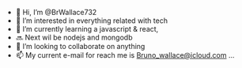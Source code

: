 - 👋 Hi, I’m @BrWallace732
- 👀 I’m interested in everything related with tech
- 🌱 I’m currently learning a javascript & react, 
- 🔜 Next wil be nodejs and mongodb
- 💞️ I’m looking to collaborate on anything 
- 📫 My current e-mail for reach me is Bruno_wallace@icloud.com ...

<!---
BrWallace732/BrWallace732 is a ✨ special ✨ repository because its `README.md` (this file) appears on your GitHub profile.
You can click the Preview link to take a look at your changes.
--->

